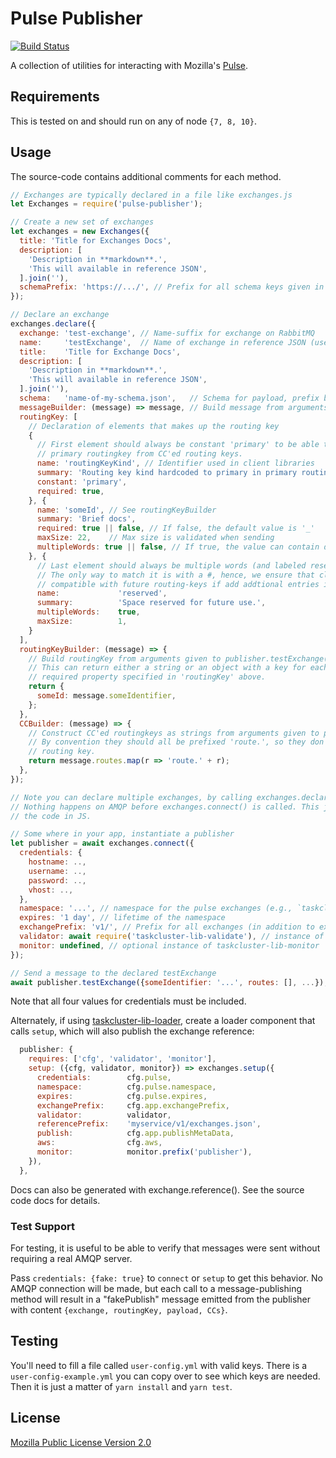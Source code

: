 # Pulse Publisher

[![Build Status](https://travis-ci.org/taskcluster/pulse-publisher.svg?branch=master)](https://travis-ci.org/taskcluster/pulse-publisher)

A collection of utilities for interacting with Mozilla's [Pulse](https://pulseguardian.mozilla.org/).

## Requirements

This is tested on and should run on any of node `{7, 8, 10}`.

## Usage
The source-code contains additional comments for each method.

```js
// Exchanges are typically declared in a file like exchanges.js
let Exchanges = require('pulse-publisher');

// Create a new set of exchanges
let exchanges = new Exchanges({
  title: 'Title for Exchanges Docs',
  description: [
    'Description in **markdown**.',
    'This will available in reference JSON',
  ].join(''),
  schemaPrefix: 'https://.../', // Prefix for all schema keys given in exchanges.declare
});

// Declare an exchange
exchanges.declare({
  exchange: 'test-exchange', // Name-suffix for exchange on RabbitMQ
  name:     'testExchange',  // Name of exchange in reference JSON (used client libraries)
  title:    'Title for Exchange Docs',
  description: [
    'Description in **markdown**.',
    'This will available in reference JSON',
  ].join(''),
  schema:   'name-of-my-schema.json',   // Schema for payload, prefix by schemaPrefix
  messageBuilder: (message) => message, // Build message from arguments given to publisher.testExchange(...)
  routingKey: [
    // Declaration of elements that makes up the routing key
    {
      // First element should always be constant 'primary' to be able to identify
      // primary routingkey from CC'ed routing keys.
      name: 'routingKeyKind', // Identifier used in client libraries
      summary: 'Routing key kind hardcoded to primary in primary routing-key',
      constant: 'primary',
      required: true,
    }, {
      name: 'someId', // See routingKeyBuilder
      summary: 'Brief docs',
      required: true || false, // If false, the default value is '_'
      maxSize: 22,    // Max size is validated when sending
      multipleWords: true || false, // If true, the value can contain dots '.'
    }, {
      // Last element should always be multiple words (and labeled reserved)
      // The only way to match it is with a #, hence, we ensure that clients are
      // compatible with future routing-keys if add addtional entries in the future.
      name:             'reserved',
      summary:          'Space reserved for future use.',
      multipleWords:    true,
      maxSize:          1,
    }
  ],
  routingKeyBuilder: (message) => {
    // Build routingKey from arguments given to publisher.testExchange(...)
    // This can return either a string or an object with a key for each
    // required property specified in 'routingKey' above.
    return {
      someId: message.someIdentifier,
    };
  },
  CCBuilder: (message) => {
    // Construct CC'ed routingkeys as strings from arguments given to publisher.testExchanges(...)
    // By convention they should all be prefixed 'route.', so they don't interfer with the primary
    // routing key.
    return message.routes.map(r => 'route.' + r);
  },
});

// Note you can declare multiple exchanges, by calling exchanges.declare again.
// Nothing happens on AMQP before exchanges.connect() is called. This just declares
// the code in JS.

// Some where in your app, instantiate a publisher
let publisher = await exchanges.connect({
  credentials: {
    hostname: ..,
    username: ..,
    password: ..,
    vhost: ..,
  },
  namespace: '...', // namespace for the pulse exchanges (e.g., `taskcluster-glurble`)
  expires: '1 day', // lifetime of the namespace
  exchangePrefix: 'v1/', // Prefix for all exchanges (in addition to exchanges/<namespace>/)
  validator: await require('taskcluster-lib-validate'), // instance of taskcluster-lib-validate
  monitor: undefined, // optional instance of taskcluster-lib-monitor
});

// Send a message to the declared testExchange
await publisher.testExchange({someIdentifier: '...', routes: [], ...});
```

Note that all four values for credentials must be included.

Alternately, if using
[taskcluster-lib-loader](https://github.com/taskcluster/taskcluster-lib-loader/pull/17/files),
create a loader component that calls `setup`, which will also publish the exchange reference:

```js
  publisher: {
    requires: ['cfg', 'validator', 'monitor'],
    setup: ({cfg, validator, monitor}) => exchanges.setup({
      credentials:        cfg.pulse,
      namespace:          cfg.pulse.namespace,
      expires:            cfg.pulse.expires,
      exchangePrefix:     cfg.app.exchangePrefix,
      validator:          validator,
      referencePrefix:    'myservice/v1/exchanges.json',
      publish:            cfg.app.publishMetaData,
      aws:                cfg.aws,
      monitor:            monitor.prefix('publisher'),
    }),
  },
```

Docs can also be generated with exchange.reference(). See the source code docs for details.

### Test Support

For testing, it is useful to be able to verify that messages were sent without
requiring a real AMQP server.

Pass `credentials: {fake: true}` to `connect` or `setup` to get this behavior.
No AMQP connection will be made, but each call to a message-publishing method
will result in a "fakePublish" message emitted from the publisher with content
`{exchange, routingKey, payload, CCs}`.

## Testing
You'll need to fill a file called `user-config.yml` with valid keys. There is a `user-config-example.yml` you can copy over to see which keys are needed. Then it is just a matter of `yarn install` and `yarn test`.

## License
[Mozilla Public License Version 2.0](https://github.com/taskcluster/pulse-publisher/blob/master/LICENSE)
